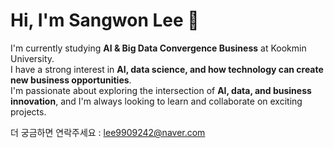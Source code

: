 # Hi, I'm Sangwon Lee 👋

I'm currently studying **AI & Big Data Convergence Business** at Kookmin University.  
I have a strong interest in **AI, data science, and how technology can create new business opportunities**.  
I'm passionate about exploring the intersection of **AI, data, and business innovation**, and I'm always looking to learn and collaborate on exciting projects.


더 궁금하면 연락주세요 : lee9909242@naver.com